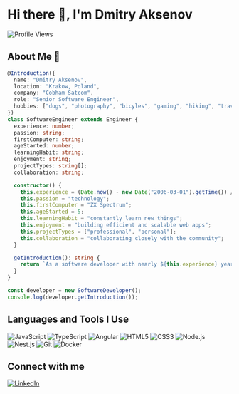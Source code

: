 
# Hi there 👋, I'm Dmitry Aksenov

![Profile Views](https://komarev.com/ghpvc/?username=daksenov&color=blue)

## About Me 🚀

```typescript
@Introduction({
  name: "Dmitry Aksenov",
  location: "Krakow, Poland",
  company: "Cobham Satcom",
  role: "Senior Software Engineer",
  hobbies: ["dogs", "photography", "bicyles", "gaming", "hiking", "travelling"]
})
class SoftwareEngineer extends Engineer {
  experience: number;
  passion: string;
  firstComputer: string;
  ageStarted: number;
  learningHabit: string;
  enjoyment: string;
  projectTypes: string[];
  collaboration: string;

  constructor() {
    this.experience = (Date.now() - new Date("2006-03-01").getTime()) / (1000 * 60 * 60 * 24 * 365.25); // 18 years
    this.passion = "technology";
    this.firstComputer = "ZX Spectrum";
    this.ageStarted = 5;
    this.learningHabit = "constantly learn new things";
    this.enjoyment = "building efficient and scalable web apps";
    this.projectTypes = ["professional", "personal"];
    this.collaboration = "collaborating closely with the community";
  }

  getIntroduction(): string {
    return `As a software developer with nearly ${this.experience} years of experience, my passion for ${this.passion} started when I got my first ${this.firstComputer} at ${this.ageStarted}. I ${this.learningHabit}, enjoy ${this.enjoyment}, and work on both ${this.projectTypes.join(" and ")} projects, ${this.collaboration}.`;
  }
}

const developer = new SoftwareDeveloper();
console.log(developer.getIntroduction());
```

## Languages and Tools I Use

![JavaScript](https://img.shields.io/badge/-JavaScript-black?style=flat-square&logo=javascript)
![TypeScript](https://img.shields.io/badge/-TypeScript-black?style=flat-square&logo=typescript)
![Angular](https://img.shields.io/badge/-Angular-black?style=flat-square&logo=angular)
![HTML5](https://img.shields.io/badge/-HTML5-black?style=flat-square&logo=html5)
![CSS3](https://img.shields.io/badge/-CSS3-black?style=flat-square&logo=css3)
![Node.js](https://img.shields.io/badge/-Node.js-black?style=flat-square&logo=node.js)
![Nest.js](https://img.shields.io/badge/-Nest.js-black?style=flat-square&logo=nestjs)
![Git](https://img.shields.io/badge/-Git-black?style=flat-square&logo=git)
![Docker](https://img.shields.io/badge/-Docker-black?style=flat-square&logo=docker)

## Connect with me

[![LinkedIn](https://img.shields.io/badge/-LinkedIn-black?style=flat-square&logo=linkedin)](https://www.linkedin.com/in/aksenovdmitry)
